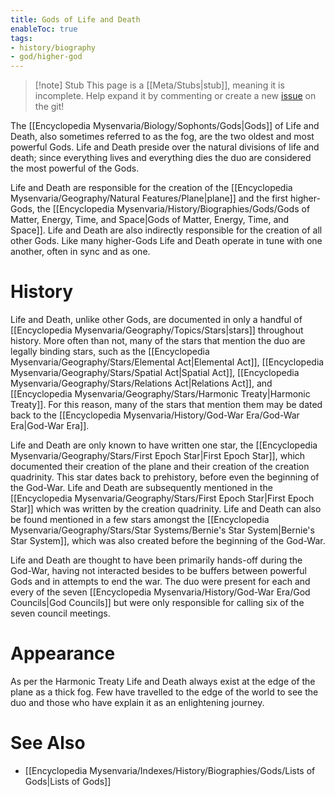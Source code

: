 ```yaml
---
title: Gods of Life and Death
enableToc: true
tags:
- history/biography
- god/higher-god
---
```


> [!note] Stub
> This page is a [[Meta/Stubs|stub]], meaning it is incomplete. Help expand it by commenting or create a new [issue](https://github.com/RagtimeGal/quartz--encyclopedia-mysenvaria/issues/new/choose) on the git!

The [[Encyclopedia Mysenvaria/Biology/Sophonts/Gods|Gods]] of Life and Death, also sometimes referred to as the fog, are the two oldest and most powerful Gods. Life and Death preside over the natural divisions of life and death; since everything lives and everything dies the duo are considered the most powerful of the Gods.

Life and Death are responsible for the creation of the [[Encyclopedia Mysenvaria/Geography/Natural Features/Plane|plane]] and the first higher-Gods, the [[Encyclopedia Mysenvaria/History/Biographies/Gods/Gods of Matter, Energy, Time, and Space|Gods of Matter, Energy, Time, and Space]]. Life and Death are also indirectly responsible for the creation of all other Gods. Like many higher-Gods Life and Death operate in tune with one another, often in sync and as one.
# History
Life and Death, unlike other Gods, are documented in only a handful of [[Encyclopedia Mysenvaria/Geography/Topics/Stars|stars]] throughout history. More often than not, many of the stars that mention the duo are legally binding stars, such as the [[Encyclopedia Mysenvaria/Geography/Stars/Elemental Act|Elemental Act]], [[Encyclopedia Mysenvaria/Geography/Stars/Spatial Act|Spatial Act]], [[Encyclopedia Mysenvaria/Geography/Stars/Relations Act|Relations Act]], and [[Encyclopedia Mysenvaria/Geography/Stars/Harmonic Treaty|Harmonic Treaty]]. For this reason, many of the stars that mention them may be dated back to the [[Encyclopedia Mysenvaria/History/God-War Era/God-War Era|God-War Era]]. 

Life and Death are only known to have written one star, the [[Encyclopedia Mysenvaria/Geography/Stars/First Epoch Star|First Epoch Star]], which documented their creation of the plane and their creation of the creation quadrinity. This star dates back to prehistory, before even the beginning of the God-War. Life and Death are subsequently mentioned in the [[Encyclopedia Mysenvaria/Geography/Stars/First Epoch Star|First Epoch Star]] which was written by the creation quadrinity. Life and Death can also be found mentioned in a few stars amongst the [[Encyclopedia Mysenvaria/Geography/Stars/Star Systems/Bernie's Star System|Bernie's Star System]], which was also created before the beginning of the God-War.

Life and Death are thought to have been primarily hands-off during the God-War, having not interacted besides to be buffers between powerful Gods and in attempts to end the war. The duo were present for each and every of the seven [[Encyclopedia Mysenvaria/History/God-War Era/God Councils|God Councils]] but were only responsible for calling six of the seven council meetings.
# Appearance
As per the Harmonic Treaty Life and Death always exist at the edge of the plane as a thick fog. Few have travelled to the edge of the world to see the duo and those who have explain it as an enlightening journey.
# See Also
- [[Encyclopedia Mysenvaria/Indexes/History/Biographies/Gods/Lists of Gods|Lists of Gods]]